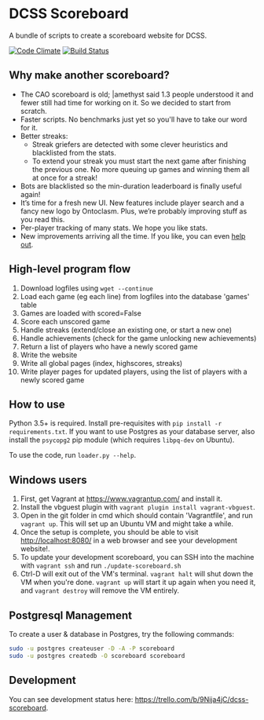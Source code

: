 # DCSS Scoreboard

A bundle of scripts to create a scoreboard website for DCSS.

[![Code Climate](https://codeclimate.com/github/zxc23/dcss-scoreboard/badges/gpa.svg)](https://codeclimate.com/github/zxc23/dcss-scoreboard)
[![Build Status](https://travis-ci.org/zxc23/dcss-scoreboard.svg?branch=master)](https://travis-ci.org/zxc23/dcss-scoreboard)

## Why make another scoreboard?

- The CAO scoreboard is old; |amethyst said 1.3 people understood it and fewer still had time for working on it. So we decided to start from scratch.
- Faster scripts. No benchmarks just yet so you'll have to take our word for it.
- Better streaks:
  - Streak griefers are detected with some clever heuristics and blacklisted from the stats.
  - To extend your streak you must start the next game after finishing the previous one. No more queuing up games and winning them all at once for a streak!
- Bots are blacklisted so the min-duration leaderboard is finally useful again!
- It’s time for a fresh new UI. New features include player search and a fancy new logo by Ontoclasm. Plus, we’re probably improving stuff as you read this.
- Per-player tracking of many stats. We hope you like stats.
- New improvements arriving all the time. If you like, you can even [help out](https://github.com/zxc23/dcss-scoreboard).

## High-level program flow

1. Download logfiles using `wget --continue`
1. Load each game (eg each line) from logfiles into the database 'games' table
  1. Games are loaded with scored=False
1. Score each unscored game
  1. Handle streaks (extend/close an existing one, or start a new one)
  1. Handle achievements (check for the game unlocking new achievements)
  1. Return a list of players who have a newly scored game
1. Write the website
  1. Write all global pages (index, highscores, streaks)
  1. Write player pages for updated players, using the list of players with a newly scored game

## How to use

Python 3.5+ is required. Install pre-requisites with `pip install -r requirements.txt`. If you want to use Postgres as your database server, also install the `psycopg2` pip module (which requires `libpq-dev` on Ubuntu).

To use the code, run `loader.py --help`.

## Windows users

1. First, get Vagrant at <https://www.vagrantup.com/> and install it.
1. Install the vbguest plugin with `vagrant plugin install vagrant-vbguest`.
1. Open in the git folder in cmd which should contain 'Vagrantfile', and run `vagrant up`. This will set up an Ubuntu VM and might take a while.
1. Once the setup is complete, you should be able to visit <http://localhost:8080/> in a web browser and see your development website!.
1. To update your development scoreboard, you can SSH into the machine with `vagrant ssh` and run `./update-scoreboard.sh`
1. Ctrl-D will exit out of the VM's terminal. `vagrant halt` will shut down the VM when you're done. `vagrant up` will start it up again when you need it, and `vagrant destroy` will remove the VM entirely.

## Postgresql Management

To create a user & database in Postgres, try the following commands:

```bash
sudo -u postgres createuser -D -A -P scoreboard
sudo -u postgres createdb -O scoreboard scoreboard
```

## Development

You can see development status here: <https://trello.com/b/9Nija4jC/dcss-scoreboard>.
